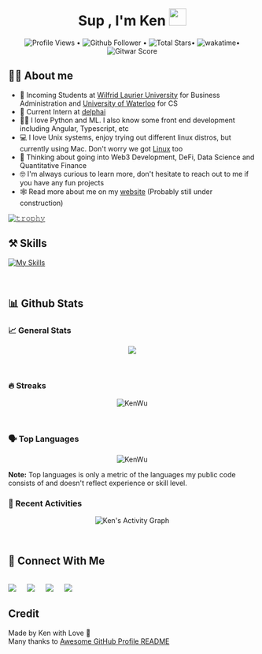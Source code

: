 <h1 align="center">Sup , I'm Ken <img src="https://media.giphy.com/media/hvRJCLFzcasrR4ia7z/giphy.gif" width="35"></h1>
<p align="center">

<p align="center">
  <img src="https://komarev.com/ghpvc/?username=kenwuqianghao&color=blue" alt="Profile Views"> •  
  <img alt="Github Follower" src="https://img.shields.io/github/followers/KenWuqianghao?label=Followers"> •   
  <img src="https://img.shields.io/github/stars/KenWuqianghao?label=Stars" alt="Total Stars">• 
  <img src="https://wakatime.com/badge/user/dc9f3a76-8cfd-40d2-bc95-0afa3e00ab35.svg" alt="wakatime" />•
  <img src="https://img.shields.io/badge/dynamic/json?label=Gitwar%20Score&style=flat&logo=github&logoColor=white&query=score&url=http%3A%2F%2Fgitwar.herokuapp.com%2Fapi%2Fkenwuqianghao" alt="Gitwar Score">
</p>

## :sassy_man:  About me
- :school: Incoming Students at [Wilfrid Laurier University](https://www.wlu.ca/) for Business Administration and [University of Waterloo](https://uwaterloo.ca/) for CS
- :construction_worker: Current Intern at [delphai](https://www.delphai.com/)
- :technologist: I love Python and ML. I also know some front end development including Angular, Typescript, etc 
- :computer: I love Unix systems, enjoy trying out different linux distros, but currently using Mac. Don't worry we got [Linux](https://asahilinux.org/about/) too
- :thinking: Thinking about going into Web3 Development, DeFi, Data Science and Quantitative Finance
- :nerd_face: I'm always curious to learn more, don't hesitate to reach out to me if you have any fun projects
- :spider_web: Read more about me on my [website](https://kenwu.is-a.dev/) (Probably still under construction)

[![𝚝𝚛𝚘𝚙𝚑𝚢](https://github-profile-trophy.vercel.app/?username=kenwuqianghao&column=8&margin-w=15&margin-h=15&no-bg=true&no-frame=true&theme=juicyfresh)](https://github.com/KenWuqianghao)

## :hammer_and_pick: Skills
[![My Skills](https://skillicons.dev/icons?i=linux,vscode,python,tensorflow,docker,cpp,ts,js,html,css&theme=dark)](https://skillicons.dev)

<br>

## 📊 Github Stats
### 📈 General Stats
<p align="center">
  <img src="https://github-readme-stats.vercel.app/api?username=kenwuqianghao&show_icons=true&theme=tokyonight">
</p>
<br>

### 🔥 Streaks
<p align="center">
   <img src="https://github-readme-streak-stats.herokuapp.com/?user=kenwuqianghao&theme=tokyonight" alt="KenWu"/>
</p>
<br>

### 🗣️ Top Languages
<p align="center">
   <img src="https://github-readme-stats.vercel.app/api/top-langs/?username=kenwuqianghao&theme=tokyonight" alt="KenWu"/>
</p>
<b>Note:</b> Top languages is only a metric of the languages my public code consists of and doesn't reflect experience or skill level.
<br>

### 🏃 Recent Activities
<p align="center">
  <img alt="Ken's Activity Graph" src="https://activity-graph.herokuapp.com/graph?username=KenWuqianghao&custom_title=Ken's%20Contribution%20&theme=rogue">
</p>
<br>

## 🔗 Connect With Me
<br>	
<a target="_blank" href="https://www.linkedin.com/in/qianghao-wu-798246204/"><img src="https://img.shields.io/badge/-LinkedIn-0077B5?style=for-the-badge&logo=Linkedin&logoColor=white"></img></a>
&emsp;
<a target="_blank" href="mailto:wooqianghao@gmail.com"><img src="https://img.shields.io/badge/-Gmail-D14836?style=for-the-badge&logo=Gmail&logoColor=white"></img></a>
&emsp;
<a target="_blank" href="https://twitter.com/Kenwuqianghao"><img src="https://img.shields.io/badge/-Twitter-1DA1F2?style=for-the-badge&logo=Twitter&logoColor=white"></img></a>
&emsp;
<a target="_blank" href="https://medium.com/@wooqianghao"><img src="https://img.shields.io/badge/Medium-12100E?style=for-the-badge&logo=medium&logoColor=white"></img></a>

## Credit
Made by Ken with Love 💙
<br>
Many thanks to [Awesome GitHub Profile README](https://github.com/abhisheknaiidu/awesome-github-profile-readme)
